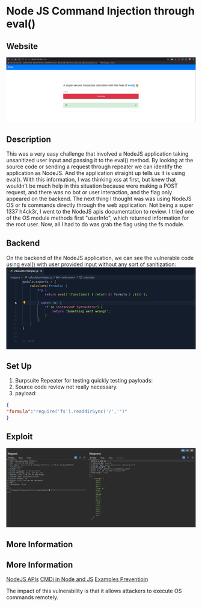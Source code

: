 # Node JS Command Injection through eval()

## Website 

<img src= "jscalc_website.PNG">

## Description

This was a very easy challenge that involved a NodeJS application taking unsanitized user input and passing it to the eval() method. By looking at the source code or sending a request through repeater we can identify the application as NodeJS. And the application straight up tells us it is using eval(). With this information, I was thinking xss at first, but knew that wouldn't be much help in this situation because were making a POST request, and there was no bot or user interaction, and the flag only appeared on the backend. The next thing I thought was was using NodeJS OS or fs commands directly through the web application. Not being a super 1337 h4ck3r, I went to the NodeJS apis documentation to review. I tried one of the OS module methods first "userInfo", which returned information for the root user. Now, all I had to do was grab the flag using the fs module.   

## Backend 

On the backend of the NodeJS application, we can see the vulnerable code using eval() with user provided input without any sort of sanitization:
<br>
<img src= jscalc_backend.PNG>

## Set Up

1. Burpsuite Repeater for testing quickly testing payloads:
3. Source code review not really necessary.  
4. payload:
  ```JSON
{
"formula":"require('fs').readdirSync('/','')"
}
```

## Exploit
<img src= "jscalc_exploit.PNG">

## More Information

## More Information
[NodeJS APIs](https://nodejs.org/api/os.html)
[CMDi in Node and JS](https://www.nodejs-security.com/blog/introduction-command-injection-vulnerabilities-nodejs-javascript/)
[Examples Preventioin](https://www.stackhawk.com/blog/nodejs-command-injection-examples-and-prevention/)
<summary> The impact of this vulnerability is that it allows attackers to execute OS commands remotely.</summary>

